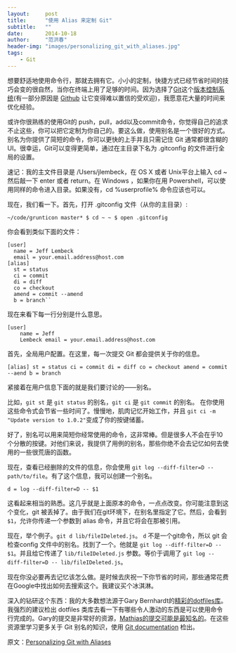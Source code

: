 ```yaml
---
layout:     post
title:      "使用 Alias 来定制 Git"
subtitle:   ""
date:       2014-10-18
author:     "范洪春"
header-img: "images/personalizing_git_with_aliases.jpg"
tags:
    - Git
---
```


想要舒适地使用命令行，那就去拥有它。小小的定制，快捷方式已经节省时间的技巧会变的很自然，当你在终端上用了足够的时间。因为选择了[Git](http://git-scm.com/)这个[版本控制系统](http://en.wikipedia.org/wiki/Revision_control)(有一部分原因是 [Github](https://github.com/) 让它变得难以置信的受欢迎)，我愿意花大量的时间来优化经验。

或许你很熟练的使用Git的 push，pull，add以及commit命令，你觉得自己的追求不止这些，你可以把它定制为你自己的。要这么做，使用别名是一个很好的方式。别名为你提供了简短的命令，你可以更快的上手并且只需记住 Git 通常都很含糊的 UI。很幸运，Git可以变得更简单，通过在主目录下名为 .gitconfig 的文件进行全局的设置。

速记：我的主文件目录是 /Users/jlembeck，在 OS X 或者 Unix平台上输入 cd ~ 然后敲一下 enter 或者 return。在 Windows ，如果你在用 Powershell，可以使用同样的命令进入目录。如果没有，cd %userprofile% 命令应该也可以。

现在，我们看一下。首先，打开 .gitconfig 文件（从你的主目录）:

    ~/code/grunticon master* $ cd ~ ~ $ open .gitconfig

你会看到类似下面的文件：

    [user]
      name = Jeff Lembeck
      email = your.email.address@host.com
    [alias]
      st = status
      ci = commit
      di = diff
      co = checkout
      amend = commit --amend
      b = branch``


现在来看下每一行分别是什么意思。


    [user]
    	name = Jeff
    	Lembeck email = your.email.address@host.com


首先，全局用户配置。在这里，每一次提交 Git 都会提供关于你的信息。

    [alias] st = status ci = commit di = diff co = checkout amend = commit --aend b = branch

紧接着在用户信息下面的就是我们要讨论的——别名。

比如，``git st`` 是 ``git status`` 的别名，``git ci`` 是 ``git commit`` 的别名。 在你使用这些命令式会节省一些时间了。慢慢地，肌肉记忆开始工作，并且 ``git ci -m "Update version to 1.0.2"``变成了你的按键储蓄。

好了，别名可以用来简短你经常使用的命令，这非常棒。但是很多人不会在乎10个分散的按键。对他们来说，我提供了用例的别名，那些你绝不会去记忆如何去使用的一些很荒唐的函数。

现在，查看已经删除的文件的信息，你会使用 ``git log --diff-filter=D -- path/to/file``。有了这个信息，我可以创建一个别名。

    d = log --diff-filter=D -- $1


这看起来相当的熟悉。这几乎就是上面原本的命令，一点点改变。你可能注意到这个变化，git 被丢掉了。由于我们在git环境下，在别名里指定了它。然后，会看到 ``$1``，允许你传递一个参数到 alias 命令，并且它将会在那被引用。

现在，举个例子。``git d lib/fileIDeleted.js``。 ``d`` 不是一个git命令，所以 git 会检查config 文件中的别名。找到了一个。他就是 ``git log --diff-filter=D -- $1``。并且给它传递了 ``lib/fileIDeleted.js`` 参数。等价于调用了 ``git log --diff-filter=D -- lib/fileIDeleted.js``。

现在你没必要再去记忆该怎么做。是时候去庆祝一下你节省的时间，那些通常花费在Google中找出如何去搜索这个。我建议买个冰淇淋。

深入的钻研这个东西：我的大多数想法源于Gary Bernhardt的[精彩的dotfiles库](https://github.com/garybernhardt/dotfiles)。我强烈的建议检出 dotfiles 类库去看一下有哪些令人激动的东西是可以使用命令行完成的。Gary的提交是非常好的资源，[Mathias的提交可能是最知名的](https://github.com/mathiasbynens/dotfiles)。在这些资源里学习更多关于 Git 别名的知识，使用 [Git documentation](http://git-scm.com/book/en/Git-Basics-Tips-and-Tricks#Git-Aliases) 检出。

原文：[Personalizing Git with Aliases](http://alistapart.com/blog/post/personalizing-git-with-aliases)
